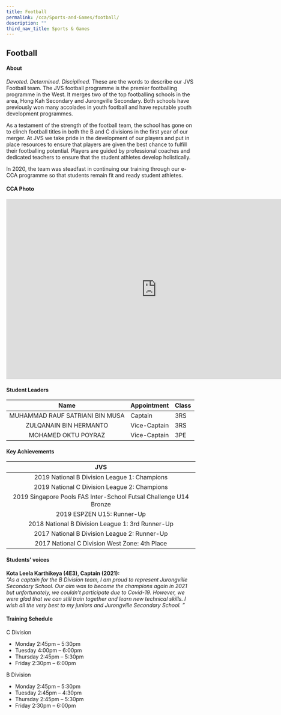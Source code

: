 ```yaml
---
title: Football
permalink: /cca/Sports-and-Games/football/
description: ""
third_nav_title: Sports & Games
---
```

## Football

#### About

_Devoted. Determined. Disciplined._&nbsp;These are the words to describe our JVS Football team. The JVS football programme is the premier footballing programme in the West. It merges two of the top footballing schools in the area, Hong Kah Secondary and Jurongville Secondary. Both schools have previously won many accolades in youth football and have reputable youth development programmes.  
  
As a testament of the strength of the football team, the school has gone on to clinch football titles in both the B and C divisions in the first year of our merger. At JVS we take pride in the development of our players and put in place resources to ensure that players are given the best chance to fulfill their footballing potential. Players are guided by professional coaches and dedicated teachers to ensure that the student athletes develop holistically.  
  
In 2020, the team was steadfast in continuing our training through our e-CCA programme so that students remain fit and ready student athletes.

#### CCA Photo
<iframe src="https://docs.google.com/presentation/d/e/2PACX-1vT7QGVE0vSWxftSmWUVIVE5oSHLukxSZROOFAf7FYs6d3v73CQBDKU_XnLvKnpmtV6rG52aMybVmN97/embed?start=true&loop=true&delayms=5000" frameborder="0" width="800" height="479" allowfullscreen="true" mozallowfullscreen="true" webkitallowfullscreen="true"></iframe>

#### Student Leaders

|Name| Appointment | Class |
|:---:|---|---|
| MUHAMMAD RAUF SATRIANI BIN MUSA | Captain | 3RS |
| ZULQANAIN BIN HERMANTO | Vice-Captain | 3RS |
| MOHAMED OKTU POYRAZ | Vice-Captain | 3PE |

#### Key Achievements

| JVS |
|:---:|
| 2019 National B Division League 1: Champions  |
| 2019 National C Division League 2: Champions |
| 2019 Singapore Pools FAS Inter-School Futsal Challenge U14 Bronze |
| 2019 ESPZEN U15: Runner-Up |
| 2018 National B Division League 1: 3rd Runner-Up |
| 2017 National B Division League 2: Runner-Up |
| 2017 National C Division West Zone: 4th Place |

#### Students' voices
**Kota Leela Karthikeya (4E3), Captain (2021):** <br>
_“As a captain for the B Division team, I am proud to represent Jurongville Secondary School. Our aim was to become the champions again in 2021 but unfortunately, we couldn’t participate due to Covid-19. However, we were glad that we can still train together and learn new technical skills. I wish all the very best to my juniors and Jurongville Secondary School. ”_  

#### Training Schedule
C Division<br>
- Monday 2:45pm – 5:30pm<br>
- Tuesday 4:00pm – 6:00pm<br>
- Thursday 2:45pm – 5:30pm<br>
- Friday 2:30pm – 6:00pm<br>

B Division<br>
- Monday 2:45pm – 5:30pm<br>
- Tuesday 2:45pm – 4:30pm<br>
- Thursday 2:45pm – 5:30pm<br>
- Friday 2:30pm – 6:00pm<br>

